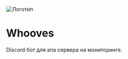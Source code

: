 ![Логотип](https://repository-images.githubusercontent.com/196966642/3f034b82-774b-4985-8855-c6b45276d2cf "Логотип")
# Whooves
Discord бот для апа сервера на мониторинге.
